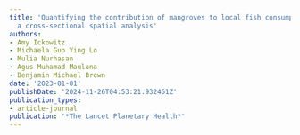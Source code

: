 ```yaml
---
title: 'Quantifying the contribution of mangroves to local fish consumption in Indonesia:
  a cross-sectional spatial analysis'
authors:
- Amy Ickowitz
- Michaela Guo Ying Lo
- Mulia Nurhasan
- Agus Muhamad Maulana
- Benjamin Michael Brown
date: '2023-01-01'
publishDate: '2024-11-26T04:53:21.932461Z'
publication_types:
- article-journal
publication: '*The Lancet Planetary Health*'
---
```

